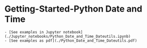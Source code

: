 # Getting-Started-Python Date and Time

    - [See examples in Jupyter notebook](./Jupyter_notebooks/Python_Date_and_Time_Dateutils.ipynb)
    - [See examples as pdf](./Python_Date_and_Time_Dateutils.pdf)
